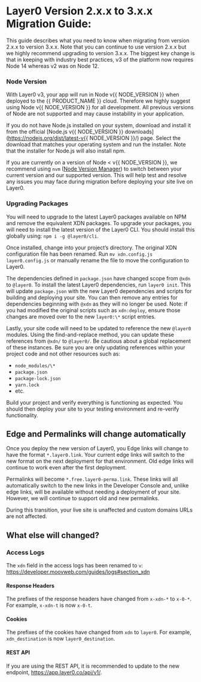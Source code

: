 # Layer0 Version 2.x.x to 3.x.x Migration Guide:

This guide describes what you need to know when migrating from version 2.x.x to version 3.x.x. Note that you can continue to use version 2.x.x but we highly recommend upgrading to version 3.x.x. The biggest key change is that in keeping with industry best practices, v3 of the platform now requires Node 14 whereas v2 was on Node 12. 

### Node Version

With Layer0 v3, your app will run in Node v{{ NODE_VERSION }} when deployed to the {{ PRODUCT_NAME }} cloud. Therefore we highly suggest using Node v{{ NODE_VERSION }} for all development. All previous versions of Node are not supported and may cause instability in your application.

If you do not have Node.js installed on your system, download and install it from the official [Node.js v{{ NODE_VERSION }} downloads](https://nodejs.org/dist/latest-v{{ NODE_VERSION }}/) page. Select the download that matches your operating system and run the installer. Note that the installer for Node.js will also install npm.

If you are currently on a version of Node < v{{ NODE_VERSION }}, we recommend using `nvm` ([Node Version Manager](https://github.com/nvm-sh/nvm)) to switch between your current version and our supported version. This will help test and resolve any issues you may face during migration before deploying your site live on Layer0.

### Upgrading Packages

You will need to upgrade to the latest Layer0 packages available on NPM and remove the equivalent XDN packages. To upgrade your packages, you will need to install the latest version of the Layer0 CLI. You should install this globally using: `npm i -g @layer0/cli`.

Once installed, change into your project’s directory. The original XDN configuration file has been renamed. Run `mv xdn.config.js layer0.config.js` or manually rename the file to move the configuration to Layer0.

The dependencies defined in `package.json` have changed scope from `@xdn` to `@layer0`. To install the latest Layer0 dependencies, run `layer0 init`. This will update `package.json` with the new Layer0 dependencies and scripts for building and deploying your site. You can then remove any entries for dependencies beginning with `@xdn` as they will no longer be used. Note: if you had modified the original scripts such as `xdn:deploy`, ensure those changes are moved over to the new `layer0:\*` script entries.

Lastly, your site code will need to be updated to reference the new `@layer0` modules. Using the find-and-replace method, you can update these references from `@xdn/` to `@layer0/`. Be cautious about a global replacement of these instances. Be sure you are only updating references within your project code and not other resources such as:

- `node_modules/\*`
- `package.json`
- `package-lock.json`
- `yarn.lock`
- etc.

Build your project and verify everything is functioning as expected. You should then deploy your site to your testing environment and re-verify functionality.

## Edge and Permalinks will change automatically

Once you deploy the new version of Layer0, you Edge links will change to have the format `*.layer0.link`. Your current edge links will switch to the new format on the next deployment for that environment. Old edge links will continue to work even after the first deployment.

Permalinks will become `*.free.layer0-perma.link`. These links will all automatically switch to the new links in the Developer Console and, unlike edge links, will be available without needing a deployment of your site. However, we will continue to support old and new permalinks.

During this transition, your live site is unaffected and custom domains URLs are not affected.

## What else will changed?

### Access Logs

The `xdn` field in the access logs has been renamed to `v`: https://developer.moovweb.com/guides/logs#section_xdn

#### Response Headers

The prefixes of the response headers have changed from `x-xdn-*` to `x-0-*`. For example, `x-xdn-t` is now `x-0-t`.

#### Cookies

The prefixes of the cookies have changed from `xdn` to `layer0`. For example, `xdn_destination` is now `layer0_destination`.

#### REST API

If you are using the REST API, it is recommended to update to the new endpoint, https://app.layer0.co/api/v1/.
